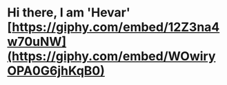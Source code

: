 # Hi there, I am 'Hevar' [https://giphy.com/embed/12Z3na4w70uNW](https://giphy.com/embed/WOwiryOPA0G6jhKqB0)
